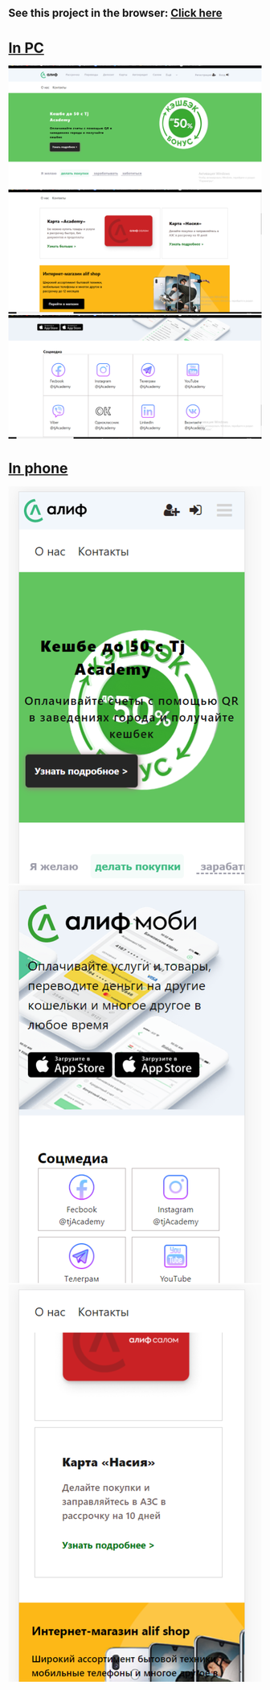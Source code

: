 <h2>See this  project in the browser: <a href="https://umarovsafarbek.github.io/frontentProject/bankAcademy/index.html">Click here</h2>


<h1>In PC</h1>
<img src='img/site/main.png'>
<img src='img/site/main2.png'>
<img src='img/site/main4.png'>
<h1>In phone</h1>
<img src='img/site/inPhone1.png'>
<img src='img/site/phone2.png'>
<img src='img/site/phone3.png'>
